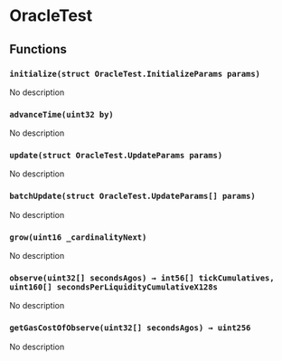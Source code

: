 # OracleTest





## Functions

### `initialize(struct OracleTest.InitializeParams params)`
No description


### `advanceTime(uint32 by)`
No description


### `update(struct OracleTest.UpdateParams params)`
No description


### `batchUpdate(struct OracleTest.UpdateParams[] params)`
No description


### `grow(uint16 _cardinalityNext)`
No description


### `observe(uint32[] secondsAgos) → int56[] tickCumulatives, uint160[] secondsPerLiquidityCumulativeX128s`
No description


### `getGasCostOfObserve(uint32[] secondsAgos) → uint256`
No description





